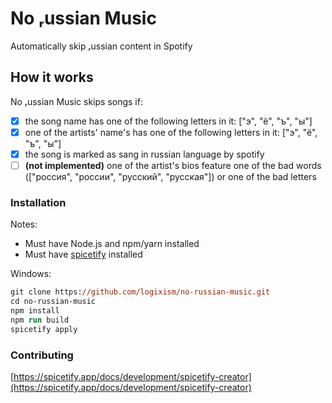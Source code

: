 # No ᵣussian Music
Automatically skip ᵣussian content in Spotify

## How it works
No ᵣussian Music skips songs if:
- [x] the song name has one of the following letters in it: ["э", "ё", "ъ", "ы"]
- [x] one of the artists' name's has one of the following letters in it: ["э", "ё", "ъ", "ы"]
- [x] the song is marked as sang in russian language by spotify
- [ ] **(not implemented)** one of the artist's bios feature one of the bad words (["россия", "россии", "русский", "русская"]) or one of the bad letters

### Installation
Notes:
- Must have Node.js and npm/yarn installed
- Must have [spicetify](https://spicetify.app/) installed

Windows:
```ps
git clone https://github.com/logixism/no-russian-music.git
cd no-russian-music
npm install
npm run build
spicetify apply
```

### Contributing
[https://spicetify.app/docs/development/spicetify-creator](https://spicetify.app/docs/development/spicetify-creator)
